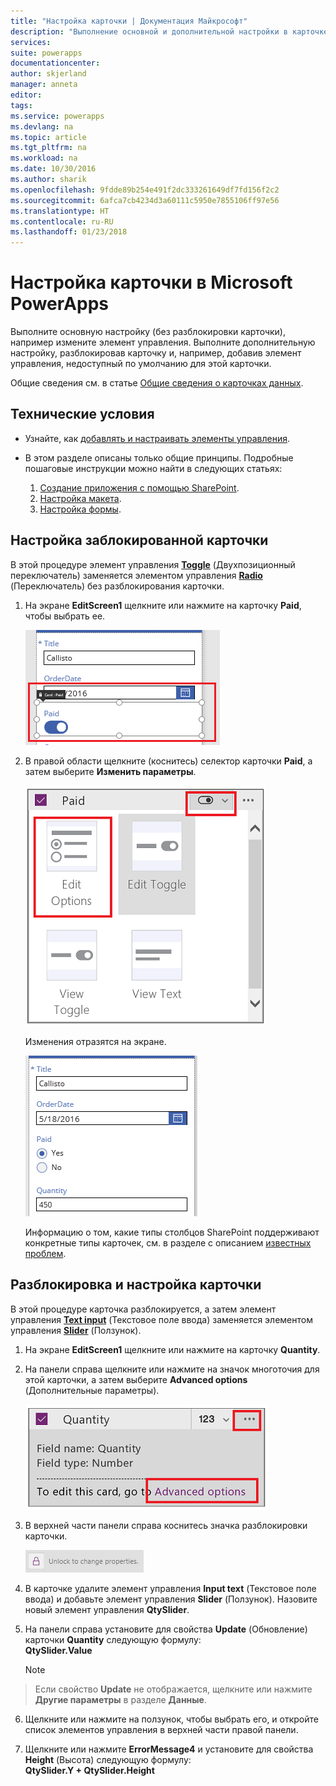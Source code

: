 ```yaml
---
title: "Настройка карточки | Документация Майкрософт"
description: "Выполнение основной и дополнительной настройки в карточке"
services: 
suite: powerapps
documentationcenter: 
author: skjerland
manager: anneta
editor: 
tags: 
ms.service: powerapps
ms.devlang: na
ms.topic: article
ms.tgt_pltfrm: na
ms.workload: na
ms.date: 10/30/2016
ms.author: sharik
ms.openlocfilehash: 9fdde89b254e491f2dc333261649df7fd156f2c2
ms.sourcegitcommit: 6afca7cb4234d3a60111c5950e7855106ff97e56
ms.translationtype: HT
ms.contentlocale: ru-RU
ms.lasthandoff: 01/23/2018
---
```

# <a name="customize-a-card-in-microsoft-powerapps"></a>Настройка карточки в Microsoft PowerApps
Выполните основную настройку (без разблокировки карточки), например измените элемент управления. Выполните дополнительную настройку, разблокировав карточку и, например, добавив элемент управления, недоступный по умолчанию для этой карточки.

Общие сведения см. в статье [Общие сведения о карточках данных](working-with-cards.md).

## <a name="prerequisites"></a>Технические условия

* Узнайте, как [добавлять и настраивать элементы управления](add-configure-controls.md).
* В этом разделе описаны только общие принципы. Подробные пошаговые инструкции можно найти в следующих статьях:

  1. [Создание приложения с помощью SharePoint](app-from-sharepoint.md).
  2. [Настройка макета](customize-layout-sharepoint.md).
  3. [Настройка формы](customize-forms-sharepoint.md).

## <a name="customize-a-locked-card"></a>Настройка заблокированной карточки
В этой процедуре элемент управления **[Toggle](controls/control-toggle.md)** (Двухпозиционный переключатель) заменяется элементом управления **[Radio](controls/control-radio.md)** (Переключатель) без разблокирования карточки.

1. На экране **EditScreen1** щелкните или нажмите на карточку **Paid**, чтобы выбрать ее.

    ![](./media/customize-card/select-paid-card.png)

2. В правой области щелкните (коснитесь) селектор карточки **Paid**, а затем выберите **Изменить параметры**.

    ![](./media/customize-card/select-toggle-paid.png)

    Изменения отразятся на экране.

    ![](./media/customize-card/display-radio.png)
   
    Информацию о том, какие типы столбцов SharePoint поддерживают конкретные типы карточек, см. в разделе с описанием [известных проблем](connections/connection-sharepoint-online.md#known-issues).

## <a name="unlock-and-customize-a-card"></a>Разблокировка и настройка карточки
В этой процедуре карточка разблокируется, а затем элемент управления **[Text input](controls/control-text-input.md)** (Текстовое поле ввода) заменяется элементом управления **[Slider](controls/control-slider.md)** (Ползунок).

1. На экране **EditScreen1** щелкните или нажмите на карточку **Quantity**.

2. На панели справа щелкните или нажмите на значок многоточия для этой карточки, а затем выберите **Advanced options** (Дополнительные параметры).

    ![Открытие раздела Advanced options (Дополнительные параметры)](./media/customize-card/advanced-options.png)
3. В верхней части панели справа коснитесь значка разблокировки карточки.

    ![Разблокировка карточки](./media/customize-card/unlock-card.png)
4. В карточке удалите элемент управления **Input text** (Текстовое поле ввода) и добавьте элемент управления **Slider** (Ползунок). Назовите новый элемент управления **QtySlider**.

5. На панели справа установите для свойства **Update** (Обновление) карточки **Quantity** следующую формулу:<br>
   **QtySlider.Value**

   > [!NOTE]
> Если свойство **Update** не отображается, щелкните или нажмите **Другие параметры** в разделе **Данные**.


6. Щелкните или нажмите на ползунок, чтобы выбрать его, и откройте список элементов управления в верхней части правой панели.

7. Щелкните или нажмите **ErrorMessage4** и установите для свойства **Height** (Высота) следующую формулу:<br>
   **QtySlider.Y + QtySlider.Height**
